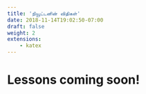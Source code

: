 ```yaml
---
title: 'நியூட்டனின் விதிகள்'
date: 2018-11-14T19:02:50-07:00
draft: false
weight: 2
extensions:
    - katex
---
```


# Lessons coming soon!